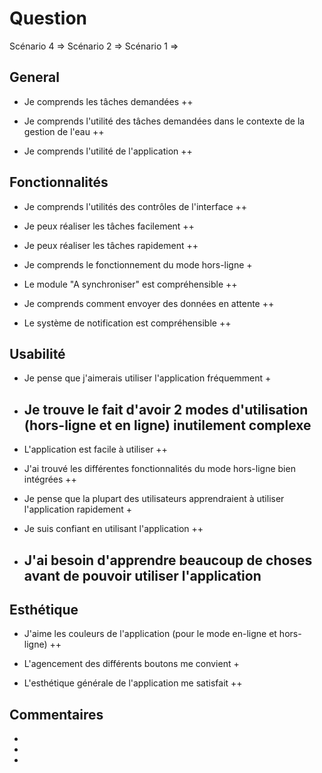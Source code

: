 # Question 

Scénario 4 =>
Scénario 2 => 
Scénario 1 =>

## General

- Je comprends les tâches demandées
	++

- Je comprends l'utilité des tâches demandées dans le contexte de la gestion de l'eau
	++

- Je comprends l'utilité de l'application
	++




## Fonctionnalités

- Je comprends l'utilités des contrôles de l'interface
	++

- Je peux réaliser les tâches facilement
	++

- Je peux réaliser les tâches rapidement
	++

- Je comprends le fonctionnement du mode hors-ligne
	+

- Le module "A synchroniser" est compréhensible
	++

- Je comprends comment envoyer des données en attente
	++

- Le système de notification est compréhensible
	++



## Usabilité 

- Je pense que j'aimerais utiliser l'application fréquemment
	+

- Je trouve le fait d'avoir 2 modes d'utilisation (hors-ligne et en ligne) inutilement complexe
	--

- L'application est facile à utiliser 
	++


- J'ai trouvé les différentes fonctionnalités du mode hors-ligne bien intégrées
	++

- Je pense que la plupart des utilisateurs apprendraient à utiliser l'application rapidement
	+

- Je suis confiant en utilisant l'application
	++

- J'ai besoin d'apprendre beaucoup de choses avant de pouvoir utiliser l'application	
	--



## Esthétique
- J'aime les couleurs de l'application (pour le mode en-ligne et hors-ligne)
	++

- L'agencement des différents boutons me convient
	+

- L'esthétique générale de l'application me satisfait
	++


## Commentaires
- 
- 
- 
